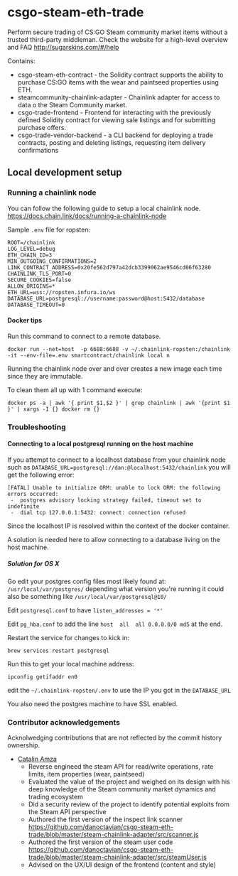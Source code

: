# csgo-steam-eth-trade

Perform secure trading of CS:GO Steam community market items without a trusted third-party middleman. Check the website for a high-level overview and FAQ http://sugarskins.com/#/help

Contains:

* csgo-steam-eth-contract - the Solidity contract supports the ability to purchase CS:GO items with the wear and paintseed properties using ETH.
* steamcommunity-chainlink-adapter - Chainlink adapter for access to data o the Steam Community market.
* csgo-trade-frontend - Frontend for interacting with the previously defined Solidity contract for viewing sale listings and for submitting purchase offers.
* csgo-trade-vendor-backend - a CLI backend for deploying a trade contracts, posting and deleting listings, requesting item delivery confirmations


## Local development setup


### Running a chainlink node

You can follow the following guide to setup a local chainlink node.
https://docs.chain.link/docs/running-a-chainlink-node

Sample `.env` file for ropsten:

```
ROOT=/chainlink
LOG_LEVEL=debug
ETH_CHAIN_ID=3
MIN_OUTGOING_CONFIRMATIONS=2
LINK_CONTRACT_ADDRESS=0x20fe562d797a42dcb3399062ae9546cd06f63280
CHAINLINK_TLS_PORT=0
SECURE_COOKIES=false
ALLOW_ORIGINS=*
ETH_URL=wss://ropsten.infura.io/ws
DATABASE_URL=postgresql://username:password@host:5432/database
DATABASE_TIMEOUT=0
```

#### Docker tips

Run this command to connect to a remote database.
```
docker run --net=host  -p 6688:6688 -v ~/.chainlink-ropsten:/chainlink -it --env-file=.env smartcontract/chainlink local n
```

Running the chainlink node over and over creates a new image each time since they are immutable.

To clean them all up with 1 command execute:

```
docker ps -a | awk '{ print $1,$2 }' | grep chainlink | awk '{print $1 }' | xargs -I {} docker rm {}
```

### Troubleshooting
#### Connecting to a local postgresql running on the host machine

If you attempt to connect to a localhost database from your chainlink node such as `DATABASE_URL=postgresql://dan:@localhost:5432/chainlink`  you will get the following error:

```
[FATAL] Unable to initialize ORM: unable to lock ORM: the following errors occurred:
 -  postgres advisory locking strategy failed, timeout set to indefinite
 -  dial tcp 127.0.0.1:5432: connect: connection refused
```

Since the localhost IP is resolved within the context of the docker container.

A solution is needed here to allow connecting to a database living on the host machine.

##### Solution for OS X

Go edit your postgres config files most likely found at: `/usr/local/var/postgres/` depending what version you're running it could also be something like `/usr/local/var/postgresql@10/`

Edit `postgresql.conf` to have `listen_addresses = '*'`

Edit `pg_hba.conf` to add the line `host  all  all 0.0.0.0/0 md5` at the end.

Restart the service for changes to kick in:
```
brew services restart postgresql
```

Run this to get your local machine address:

```
ipconfig getifaddr en0
```

edit the `~/.chainlink-ropsten/.env` to use the IP you got in the `DATABASE_URL`

You also need the postgres machine to have SSL enabled.




### Contributor acknowledgements

Acknolwedging contributions that are not reflected by the commit history ownership.

* [Catalin Amza](https://github.com/CatalinAmza)
	* Reverse engineed  the steam API for read/write operations, rate limits, item properties (wear, paintseed)
	* Evaluated the value of the project and weighed on its design with his deep knowledge of the Steam community market dynamics and trading ecosystem
	* Did a security review of the project to identify potential exploits from the Steam API perspective
	* Authored the first version of the inspect link scanner https://github.com/danoctavian/csgo-steam-eth-trade/blob/master/steam-chainlink-adapter/src/scanner.js
	* Authored the first version of the steam user code https://github.com/danoctavian/csgo-steam-eth-trade/blob/master/steam-chainlink-adapter/src/steamUser.js
	* Advised on the UX/UI design of the frontend (content and style)







